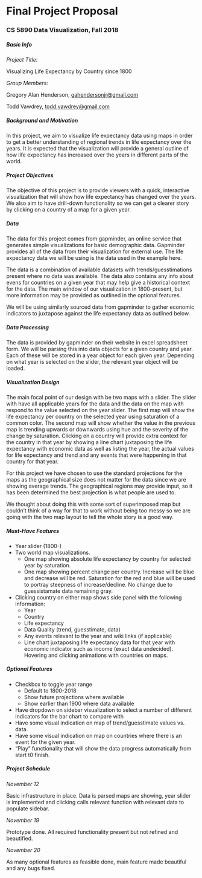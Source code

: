# Final Project Proposal
### CS 5890 Data Visualization, Fall 2018
##### Basic Info
_Project Title:_
 
 Visualizing Life Expectancy by Country since 1800
  
_Group Members:_
  
  Gregory Alan Henderson, gahendersonjr@gmail.com
  
  Todd Vawdrey, todd.vawdrey@gmail.com

##### Background and Motivation
In this project, we aim to visualize life expectancy data using maps in order to get a better understanding of regional trends in life expectancy over the years. It is expected that the visualization will provide a general outline of how life expectancy has increased over the years in different parts of the world.

##### Project Objectives
The objective of this project is to provide viewers with a quick, interactive visualization that will show how life expectancy has changed over the years. We also aim to have drill-down functionality so we can get a clearer story by clicking on a country of a map for a given year.

##### Data
The data for this project comes from gapminder, an online service that generates simple visualizations for basic demographic data. Gapminder provides all of the data from their visualization for external use. The life expectancy data we will be using is the data used in the example here.

The data is a combination of available datasets with trends/guesstimations present where no data was available. The data also contains any info about evens for countries on a given year that may help give a historical context for the data. The main window of our visualization in 1800-present, but more information may be provided as outlined in the optional features.

We will be using similarly sourced data from gapminder to gather economic indicators to juxtapose against the life expectancy data as outlined below.

##### Data Processing
The data is provided by gapminder on their website in excel spreadsheet form. We will be parsing this into data objects for a given country and year. Each of these will be stored in a year object for each given year. Depending on what year is selected on the slider, the relevant year object will be loaded.


##### Visualization Design
The main focal point of our design with be two maps with a slider. The slider with have all applicable years for the data and the data on the map with respond to the value selected on the year slider.  The first map will show the life expectancy per country on the selected year using saturation of a common color. The second map will show whether the value in the previous map is trending upwards or downwards using hue and the severity of the change by saturation. Clicking on a country will provide extra context for the country in that year by showing a line chart juxtaposing the life expectancy with economic data as well as listing the year, the actual values for life expectancy and trend and any events that were happening in that country for that  year.

For this project we have chosen to use the standard projections for the maps as the geographical size does not matter for the data since we are showing average trends. The geographical regions may provide input, so it has been determined the best projection is what people are used to.

We thought about doing this with some sort of superimposed map but couldn’t think of a way for that to work without being too messy so we are going with the two map layout to tell the whole story is a good way.

##### Must-Have Features
- Year slider (1800-)
- Two world map visualizations. 
  - One map showing absolute life expectancy by country for selected year by saturation.
  - One map showing percent change per country. Increase will be blue and decrease will be red. Saturation for the red and blue will be used to portray steepness of increase/decline. No change due to guessistamate data remaining gray.
- Clicking country on either map shows side panel with the following information:
  - Year
  - Country
  - Life expectancy
  - Data Quality (trend, guesstimate, data)
  - Any events relevant to the year and wiki links (if applicable)
  - Line chart juxtaposing life expectancy data for that year with economic indicator such as income (exact data undecided).
Hovering and clicking animations with countries on maps.

##### Optional Features
- Checkbox to toggle year range
  - Default to 1800-2018
  - Show future projections where available
  - Show earlier than 1900 where data available
- Have dropdown on sidebar visualization to select a number of different indicators for the bar chart to compare with
- Have some visual indication on map of trend/guesstimate values vs. data.
- Have some visual indication on map on countries where there is an event for the given year.
- “Play” functionality that will show the data progress automatically from start t0 finish.
##### Project Schedule
_November 12_

 Basic infrastructure in place. Data is parsed maps are showing, year slider is implemented and clicking calls relevant function with relevant data to populate sidebar.
 
_November 19_

Prototype done. All required functionality present but not refined and beautified.

_November 20_

As many optional features as feasible done, main feature made beautiful and any bugs fixed.

